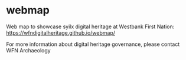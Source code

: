 # webmap
Web map to showcase syilx digital heritage at Westbank First Nation: https://wfndigitalheritage.github.io/webmap/

For more information about digital heritage governance, please contact WFN Archaeology 
